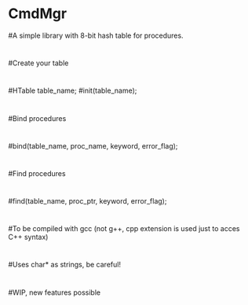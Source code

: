 # CmdMgr

#A simple library with 8-bit hash table for procedures.
#
#
#
#Create your table 
#
#HTable table_name;
#init(table_name);
#
#
#Bind procedures
#
#bind(table_name, proc_name, keyword, error_flag);
#
#
#Find procedures
#
#find(table_name, proc_ptr, keyword, error_flag);
#
#
#
#To be compiled with gcc (not g++, cpp extension is used just to acces C++ syntax)
#
#Uses char* as strings, be careful!
#
#WIP, new features possible
